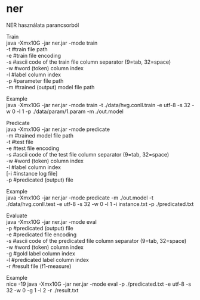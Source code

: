 # ner

NER használata parancsorból<br />

Train<br />
java -Xmx10G -jar ner.jar -mode train<br />
-t #train file path<br />
-e #train file encoding<br />
-s #ascii code of the train file column separator (9=tab, 32=space)<br />
-w #word (token) column index<br />
-l #label column index<br />
-p #parameter file path<br />
-m #trained (output) model file path<br />

Example<br />
java -Xmx10G -jar ner.jar -mode train -t ./data/hvg.conll.train -e utf-8 -s 32 -w 0 -l 1 -p ./data/param/1.param -m ./out.model<br />

Predicate<br />
java -Xmx10G -jar ner.jar -mode predicate<br />
-m #trained model file path<br />
-t #test file<br />
-e #test file encoding<br />
-s #ascii code of the test file column separator (9=tab, 32=space)<br />
-w #word (token) column index<br />
-l #label column index<br />
[-i #instance log file]<br />
-p #predicated (output) file<br />

Example<br />
java -Xmx10G -jar ner.jar -mode predicate -m ./out.model -t ./data/hvg.conll.test -e utf-8 -s 32 -w 0 -l 1 -i instance.txt -p ./predicated.txt<br />

Evaluate<br />
java -Xmx10G -jar ner.jar -mode eval<br />
-p #predicated (output) file<br />
-e #predicated file encoding<br />
-s #ascii code of the predicated file column separator (9=tab, 32=space)<br />
-w #word (token) column index<br />
-g #gold label column index<br />
-l #predicated label column index<br />
-r #result file (f1-measure)<br />

Example<br />
nice -19 java -Xmx10G -jar ner.jar -mode eval -p ./predicated.txt -e utf-8 -s 32 -w 0 -g 1 -l 2 -r ./result.txt<br />
